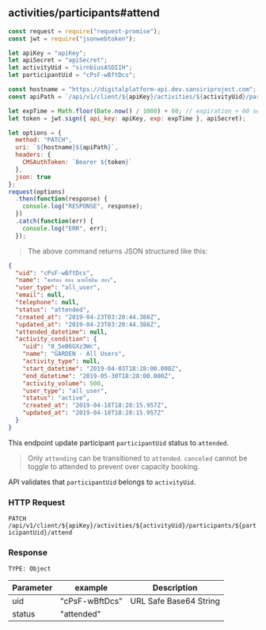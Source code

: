 ## activities/participants#attend

```javascript
const request = require("request-promise");
const jwt = require("jsonwebtoken");

let apiKey = "apiKey";
let apiSecret = "apiSecret";
let activityUid = "sirnbiusASDIIH";
let participantUid = "cPsF-wBftDcs";

const hostname = "https://digitalplatform-api.dev.sansiriproject.com";
const apiPath = `/api/v1/client/${apiKey}/activities/${activityUid}/participants/${participantUid}/attend`;

let expTime = Math.floor(Date.now() / 1000) + 60; // expiration + 60 seconds
let token = jwt.sign({ api_key: apiKey, exp: expTime }, apiSecret);

let options = {
  method: "PATCH",
  uri: `${hostname}${apiPath}`,
  headers: {
    CMSAuthToken: `Bearer ${token}`
  },
  json: true
};
request(options)
  .then(function(response) {
    console.log("RESPONSE", response);
  })
  .catch(function(err) {
    console.log("ERR", err);
  });
```

> The above command returns JSON structured like this:

```json
{
  "uid": "cPsF-wBftDcs",
  "name": "ชอร์ตง ฮอง นายโฮยิน ฮอง",
  "user_type": "all_user",
  "email": null,
  "telephone": null,
  "status": "attended",
  "created_at": "2019-04-23T03:20:44.388Z",
  "updated_at": "2019-04-23T03:20:44.388Z",
  "attended_datetime": null,
  "activity_condition": {
    "uid": "0_5eB6GXz3Wc",
    "name": "GARDEN - All Users",
    "activity_type": null,
    "start_datetime": "2019-04-03T18:28:00.000Z",
    "end_datetime": "2019-05-30T18:28:00.000Z",
    "activity_volume": 500,
    "user_type": "all_user",
    "status": "active",
    "created_at": "2019-04-18T18:28:15.957Z",
    "updated_at": "2019-04-18T18:28:15.957Z"
  }
}
```

This endpoint update participant `participantUid` status to `attended`.

> Only `attending` can be transitioned to `attended`. `canceled` cannot be toggle to attended to prevent over capacity booking.

API validates that `participantUid` belongs to `activityUid`.

### HTTP Request

`PATCH /api/v1/client/${apiKey}/activities/${activityUid}/participants/${participantUid}/attend`

### Response

`TYPE: Object`

| Parameter | example        | Description            |
| --------- | -------------- | ---------------------- |
| uid       | "cPsF-wBftDcs" | URL Safe Base64 String |
| status    | "attended"     |                        |
